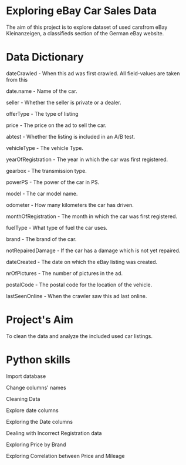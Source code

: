 # Exploring eBay Car Sales Data
The aim of this project is to explore dataset of used carsfrom eBay Kleinanzeigen, a classifieds section of the German eBay website.

# Data Dictionary
dateCrawled - When this ad was first crawled. All field-values are taken from this 

date.name - Name of the car.

seller - Whether the seller is private or a dealer.

offerType - The type of listing

price - The price on the ad to sell the car. 

abtest - Whether the listing is included in an A/B test.

vehicleType - The vehicle Type.

yearOfRegistration - The year in which the car was first registered.

gearbox - The transmission type.

powerPS - The power of the car in PS.

model - The car model name.

odometer - How many kilometers the car has driven.

monthOfRegistration - The month in which the car was first registered.

fuelType - What type of fuel the car uses.

brand - The brand of the car.

notRepairedDamage - If the car has a damage which is not yet repaired.

dateCreated - The date on which the eBay listing was created.

nrOfPictures - The number of pictures in the ad.

postalCode - The postal code for the location of the vehicle.

lastSeenOnline - When the crawler saw this ad last online.

# Project's Aim
To clean the data and analyze the included used car listings.

# Python skills 
Import database

Change columns' names

Cleaning Data

Explore date columns

Exploring the Date columns

Dealing with Incorrect Registration data

Exploring Price by Brand

Exploring Correlation between Price and Mileage


